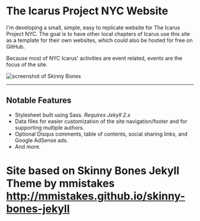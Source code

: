 # The Icarus Project NYC Website

I'm developing a small, simple, easy to replicate website for The Icarus Project NYC. The goal is to have other local chapters of Icarus use this site as a template for their own websites, which could also be hosted for free on GitHub.

Because most of NYC Icarus' activities are event related, events are the focus of the site.

![screenshot of Skinny Bones](http://mmistakes.github.io/skinny-bones-jekyll/images/skinny-bones-theme-feature.jpg)

---

## Notable Features

* Stylesheet built using Sass. *Requires Jekyll 2.x*
* Data files for easier customization of the site navigation/footer and for supporting multiple authors.
* Optional Disqus comments, table of contents, social sharing links, and Google AdSense ads.
* And more.

# Site based on Skinny Bones Jekyll Theme by mmistakes http://mmistakes.github.io/skinny-bones-jekyll